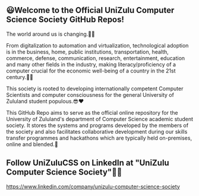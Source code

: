 ## 😃Welcome to the Official UniZulu Computer Science Society GitHub Repos!
The world around us is changing.🌱💯

From digitalization to automation and virtualization, technological adoption is in the business,
home, public institutions, transportation, health, commerce, defense, communication, research, 
entertainment, education and many other fields in the industry, making literacy/proficiency of 
a computer crucial for the economic well-being of a country in the 21st century.🤖🦾

This society is rooted to developing internationally competent Computer Scientists and computer
consciousness for the general University of Zululand student populous.😎❤️

This GitHub Repo aims to serve as the official online repository for the University of Zululand's 
department of Computer Science academic student society. It stores the systems and programs 
developed by the members of the society and also facilitates collaborative development during 
our skills transfer programmes and hackathons which are typically held on-premises, 
online and blended.🔆

## Follow UniZuluCSS on LinkedIn at "UniZulu Computer Science Society"🎈🎀
https://www.linkedin.com/company/unizulu-computer-science-society
